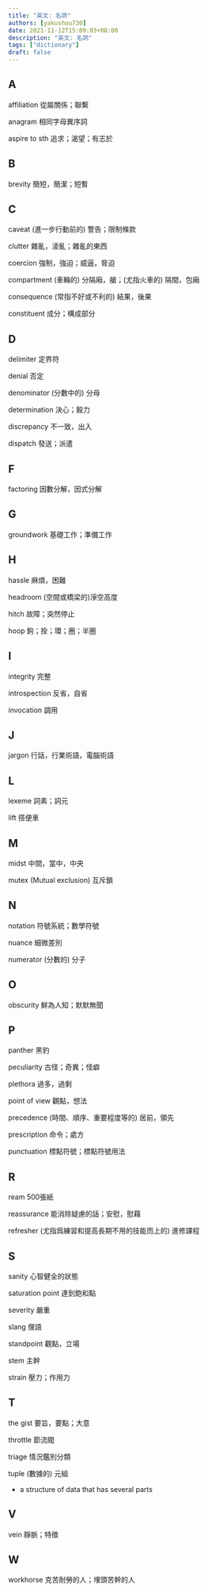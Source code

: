 ```yaml
---
title: "英文: 名詞"
authors: [yakushou730]
date: 2021-11-12T15:09:03+08:00
description: "英文: 名詞"
tags: ["dictionary"]
draft: false
---
```


## A
affiliation 從屬關係；聯繫

anagram 相同字母異序詞

aspire to sth 追求；渴望；有志於

## B
brevity 簡短，簡潔；短暫

## C
caveat (進一步行動前的) 警告；限制條款

clutter 雜亂，淩亂；雜亂的東西

coercion 強制，強迫；威逼，脅迫

compartment (車輛的) 分隔廂，艙；(尤指火車的) 隔間，包廂

consequence (常指不好或不利的) 結果，後果

constituent 成分；構成部分

## D
delimiter 定界符

denial 否定

denominator (分數中的) 分母

determination 決心；毅力

discrepancy 不一致，出入

dispatch 發送；派遣

## F
factoring 因數分解，因式分解

## G
groundwork 基礎工作；準備工作

## H
hassle 麻煩，困難

headroom (空間或橋梁的)淨空高度

hitch 故障；突然停止

hoop 鉤；拴；環；圈；半圈

## I
integrity 完整

introspection 反省，自省

invocation 調用

## J
jargon 行話，行業術語，電腦術語

## L
lexeme 詞素；詞元

lift 搭便車

## M
midst 中間，當中，中央

mutex (Mutual exclusion) 互斥鎖

## N
notation 符號系統；數學符號

nuance 細微差別

numerator (分數的) 分子

## O
obscurity 鮮為人知；默默無聞

## P
panther 黑豹

peculiarity 古怪；奇異；怪癖

plethora 過多，過剩

point of view 觀點，想法

precedence (時間、順序、重要程度等的) 居前，領先

prescription 命令；處方

punctuation 標點符號；標點符號用法

## R
ream 500張紙

reassurance 能消除疑慮的話；安慰，慰藉

refresher (尤指爲練習和提高長期不用的技能而上的) 進修課程

## S
sanity 心智健全的狀態

saturation point 達到飽和點

severity 嚴重

slang 俚語

standpoint 觀點，立場

stem 主幹

strain 壓力；作用力

## T
the gist 要旨，要點；大意

throttle 節流閥

triage 情況鑑別分類

tuple (數據的) 元組
- a structure of data that has several parts


## V
vein 靜脈；特徵

## W
workhorse 克苦耐勞的人；埋頭苦幹的人


